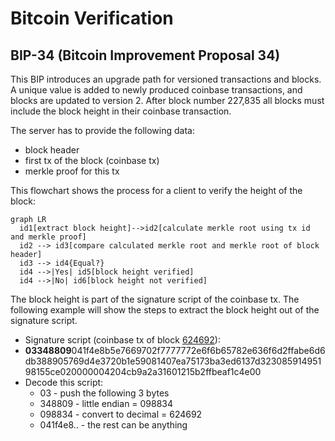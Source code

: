 # Bitcoin Verification

## BIP-34 (Bitcoin Improvement Proposal 34)
This BIP introduces an upgrade path for versioned transactions and blocks. A 
unique value is added to newly produced coinbase transactions, and blocks are 
updated to version 2. After block number 227,835 all blocks must include the 
block height in their coinbase transaction.

The server has to provide the following data:
*  block header
*  first tx of the block (coinbase tx)
*  merkle proof for this tx

This flowchart shows the process for a client to verify the height of the block:

```mermaid
graph LR
  id1[extract block height]-->id2[calculate merkle root using tx id and merkle proof]
  id2 --> id3[compare calculated merkle root and merkle root of block header]
  id3 --> id4{Equal?}
  id4 -->|Yes| id5[block height verified]
  id4 -->|No| id6[block height not verified]
```


The block height is part of the signature script of the coinbase tx. The following
example will show the steps to extract the block height out of the signature
script. 
*  Signature script (coinbase tx of block [624692](https://blockchair.com/bitcoin/transaction/02d8cdb103f50532e2f18d9d1f85c016468ee0294908d387e38f80b99410d893)):
*  **03348809**041f4e8b5e7669702f7777772e6f6b65782e636f6d2ffabe6d6db388905769d4e3720b1e59081407ea75173ba3ed6137d32308591495198155ce020000004204cb9a2a31601215b2ffbeaf1c4e00
*  Decode this script:
    *  03 - push the following 3 bytes
    *  348809 - little endian = 098834
    *  098834 - convert to decimal = 624692
    *  041f4e8.. - the rest can be anything
    
